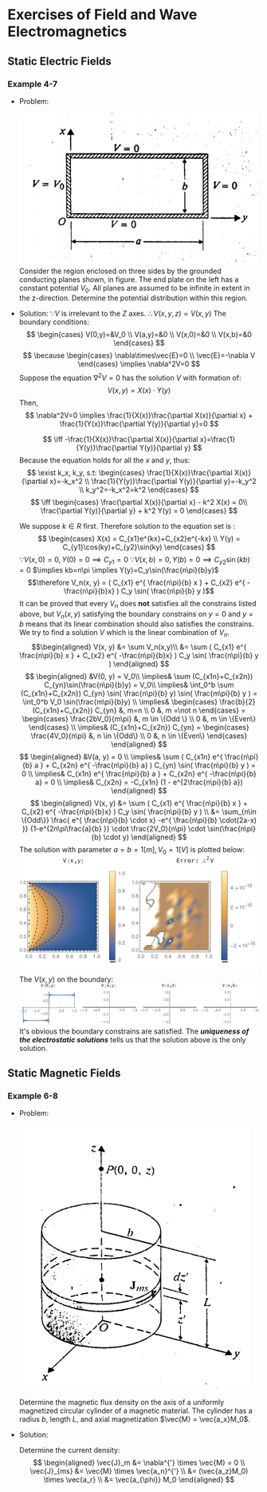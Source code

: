 # Exercises of Field and Wave Electromagnetics

## Static Electric Fields

### Example 4-7
- Problem:

	![Figure for Example 4-7](https://github.com/AlbertYoung0112/Notes/blob/master/FWE-Img/FWE_E47.png?raw=true)
	Consider the region enclosed on three sides by the grounded conducting planes shown, in figure. The end plate on the left has a constant potential $V_0$. All planes are assumed to be infinite in extent in the z-direction. Determine the potential distribution within this region.
- Solution:
	$\because V$ is irrelevant to the *Z* axes.
	$\therefore V(x,y,z)=V(x,y)$ 
	The boundary conditions:
	$$
		\begin{cases}
			V(0,y)=&V_0 \\
			V(a,y)=&0 \\
			V(x,0)=&0 \\
			V(x,b)=&0
		\end{cases}
	$$
	$$
		\because 
		\begin{cases}
			\nabla\times\vec{E}=0 \\
			\vec{E}=-\nabla V
		\end{cases}
		\implies
		\nabla^2V=0
	$$
	Suppose the equation $\nabla^2V=0$ has the solution $V$ with formation of:
	$$
		V(x,y)=X(x)\cdot Y(y)
	$$
	Then,
	$$
		\nabla^2V=0 \implies 
			\frac{1}{X(x)}\frac{\partial X(x)}{\partial x} + 
			\frac{1}{Y(x)}\frac{\partial Y(y)}{\partial y}=0
	$$

	$$
		\iff -\frac{1}{X(x)}\frac{\partial X(x)}{\partial x}=\frac{1}{Y(y)}\frac{\partial Y(y)}{\partial y}
	$$
	Because the equation holds for all the $x$ and $y$, thus:
	$$
		\exist k_x, k_y, s.t:
		\begin{cases}
			\frac{1}{X(x)}\frac{\partial X(x)}{\partial x}=-k_x^2 \\
			\frac{1}{Y(y)}\frac{\partial Y(y)}{\partial y}=-k_y^2 \\
			k_y^2=-k_x^2=k^2
		\end{cases}
	$$
	$$
		\iff 
		\begin{cases}
			\frac{\partial X(x)}{\partial x} - k^2 X(x) = 0\\
			\frac{\partial Y(y)}{\partial y} + k^2 Y(y) = 0
		\end{cases}
	$$


	We suppose $k\in R$ first. Therefore solution to the equation set is :
	$$
		\begin{cases}
		X(x) = C_{x1}e^{kx}+C_{x2}e^{-kx} \\
		Y(y) = C_{y1}\cos(ky)+C_{y2}\sin(ky)
	\end{cases}
	$$
	$\because V(x, 0) = 0, Y(0) = 0 \implies C_{y1} = 0$
	$\because V(x, b) = 0, Y(b) = 0 \implies C_{y2}\sin(kb)=0$
	$\implies kb=n\pi \implies Y(y)=C_y\sin(\frac{n\pi}{b}y)$
	$$\therefore V_n(x, y) = 
		( C_{x1} e^{ \frac{n\pi}{b} x } + C_{x2} e^{ -\frac{n\pi}{b}x} )
		C_y \sin( \frac{n\pi}{b} y )$$
	It can be proved that every $V_n$ does **not** satisfies all the constrains listed above, but $V_n(x,y)$ satisfying the boundary constrains on $y=0$ and $y=b$ means that its linear combination should also satisfies the constrains. We try to find a solution $V$ which is the linear combination of $V_n$.
	$$\begin{aligned}
		V(x, y)	&= \sum V_n(x,y)\\
					&= \sum ( C_{x1} e^{ \frac{n\pi}{b} x } + C_{x2} e^{ -\frac{n\pi}{b}x} )
								C_y \sin( \frac{n\pi}{b} y )
		\end{aligned}
	$$
	$$
		\begin{aligned} 
			&V(0, y) = V_0\\ 
			\implies& \sum (C_{x1n}+C_{x2n}) C_{yn}\sin(\frac{n\pi}{b}y) = V_0\\
			\implies& 
				\int_0^b \sum (C_{x1n}+C_{x2n}) C_{yn} \sin( \frac{n\pi}{b} y) \sin( \frac{m\pi}{b} y )
				 = \int_0^b V_0 \sin(\frac{m\pi}{b}y) \\
			\implies&
				\begin{cases}
					\frac{b}{2}  (C_{x1n}+C_{x2n}) C_{yn} &, m=n \\
					0 &, m =\not n
				\end{cases}
				= 
				\begin{cases}
					\frac{2bV_0}{m\pi} &, m \in \{Odd \} \\
					0 &, m \in \{Even\}
				\end{cases} \\
			\implies& (C_{x1n}+C_{x2n}) C_{yn} = 
				\begin{cases}
					\frac{4V_0}{n\pi} &, n \in \{Odd\} \\
				0 &, n \in \{Even\}
				\end{cases}
		\end{aligned}
	$$
	$$
		\begin{aligned}
			&V(a, y) = 0 \\
			\implies& \sum ( C_{x1n} e^{ \frac{n\pi}{b} a } + C_{x2n} e^{ -\frac{n\pi}{b} a} )
								C_{yn} \sin( \frac{n\pi}{b} y ) = 0 \\
			\implies&  C_{x1n} e^{ \frac{n\pi}{b} a } + C_{x2n} e^{ -\frac{n\pi}{b} a}  = 0 \\
			\implies& C_{x2n} = -C_{x1n} (1 - e^{2\frac{n\pi}{b} a})
		\end{aligned}
	$$
	$$
		\begin{aligned}
			V(x, y)	&= \sum ( C_{x1} e^{ \frac{n\pi}{b} x } + C_{x2} e^{ -\frac{n\pi}{b}x} )
								C_y \sin( \frac{n\pi}{b} y ) \\
						&= \sum_{n\in \{Odd\}} 
							\frac{ e^{ \frac{n\pi}{b} \cdot x} -e^{ \frac{n\pi}{b} \cdot(2a-x) }} {1-e^{2n\pi\frac{a}{b} }}
							\cdot \frac{2V_0}{n\pi} \cdot \sin(\frac{n\pi}{b} \cdot y)
		\end{aligned}
	$$
	The solution with parameter $a=b=1[m], V_0=1[V]$ is plotted below:
		![Figure for Example 4-7](https://github.com/AlbertYoung0112/Notes/blob/master/FWE-Img/FWE_E47_funcGrid.png?raw=true)
	The $V(x,y)$ on the boundary:
		![Figure for Example 4-7](https://github.com/AlbertYoung0112/Notes/blob/master/FWE-Img/FWE_E47_boundaryGrid.png?raw=true)
		It's obvious the boundary constrains are satisfied.
		The ***uniqueness of the electrostatic solutions*** tells us that the solution above is the only solution.

## Static Magnetic Fields

### Example 6-8

- Problem:

	![Figure for Example 6-8](https://github.com/AlbertYoung0112/Notes/blob/master/FWE-Img/FWE_E68.png?raw=true)

	Determine the magnetic flux density on the axis of a uniformly magnetized circular cylinder of a magnetic material. The cylinder has a radius $b$, length $L$, and axial magnetization $\vec{M} = \vec{a_x}M_0$.
- Solution:

	Determine the current density:
	$$
		\begin{aligned}
			\vec{J}_m 		&= \nabla^{'} \times \vec{M} = 0 \\
			\vec{J}_{ms} 	&= \vec{M} \times \vec{a_n}^{'} \\
									&= (\vec{a_z}M_0) \times \vec{a_r}  \\
									&= \vec{a_{\phi}} M_0
		\end{aligned}
	$$
<!--stackedit_data:
eyJoaXN0b3J5IjpbLTMyMzE5NjcyNiw1ODg4OTAyNDQsNDY3NT
E1MDU1LDE2NTExNzYzMDMsLTE2OTE4MjQ5NjMsLTc0MzI1OTg3
NSwxMjQ4NTI2NTQ2XX0=
-->